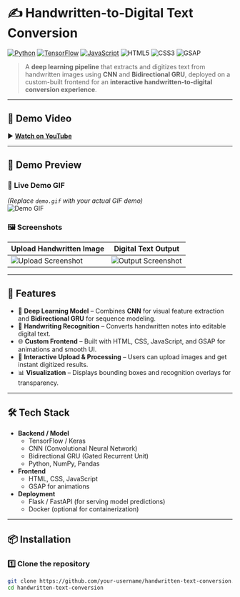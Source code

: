 # ✍️ Handwritten-to-Digital Text Conversion

[![Python](https://img.shields.io/badge/Python-3.9%2B-blue)](https://www.python.org/)
[![TensorFlow](https://img.shields.io/badge/TensorFlow-Deep%20Learning-orange?logo=tensorflow)](https://www.tensorflow.org/)
[![JavaScript](https://img.shields.io/badge/JavaScript-Frontend-yellow?logo=javascript)](https://developer.mozilla.org/en-US/docs/Web/JavaScript)
![HTML5](https://img.shields.io/badge/HTML5-Markup-red?logo=html5)
![CSS3](https://img.shields.io/badge/CSS3-Styles-blue?logo=css3)
![GSAP](https://img.shields.io/badge/GSAP-Animations-green?logo=greensock)

> A **deep learning pipeline** that extracts and digitizes text from handwritten images using **CNN** and **Bidirectional GRU**, deployed on a custom-built frontend for an **interactive handwritten-to-digital conversion experience**.

---

## 🎥 Demo Video
▶ **[Watch on YouTube](https://youtu.be/-mKvonGXq2Y)**

---

## 📸 Demo Preview

### 🎥 Live Demo GIF  
*(Replace `demo.gif` with your actual GIF demo)*  
![Demo GIF](assets/demo.gif)

### 🖼️ Screenshots
| Upload Handwritten Image | Digital Text Output |
|--------------------------|--------------------|
| ![Upload Screenshot](assets/upload.png) | ![Output Screenshot](assets/output.png) |

---

## 🚀 Features

- 🧠 **Deep Learning Model** – Combines **CNN** for visual feature extraction and **Bidirectional GRU** for sequence modeling.
- 📜 **Handwriting Recognition** – Converts handwritten notes into editable digital text.
- 🌐 **Custom Frontend** – Built with HTML, CSS, JavaScript, and GSAP for animations and smooth UI.
- 📂 **Interactive Upload & Processing** – Users can upload images and get instant digitized results.
- 📊 **Visualization** – Displays bounding boxes and recognition overlays for transparency.

---

## 🛠️ Tech Stack

- **Backend / Model**
  - TensorFlow / Keras
  - CNN (Convolutional Neural Network)
  - Bidirectional GRU (Gated Recurrent Unit)
  - Python, NumPy, Pandas
- **Frontend**
  - HTML, CSS, JavaScript
  - GSAP for animations
- **Deployment**
  - Flask / FastAPI (for serving model predictions)
  - Docker (optional for containerization)

---

## 📦 Installation

### 1️⃣ Clone the repository
```bash
git clone https://github.com/your-username/handwritten-text-conversion.git
cd handwritten-text-conversion
